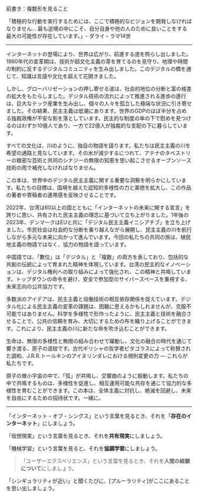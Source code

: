 前書き：複数形を見ること

「積極的な行動を実行するためには、ここで積極的なビジョンを開発しなければなりません... 最も逆境の中にこそ、自分自身や他の人のために良いことをする最大の可能性が存在しています。」- ダライ・ラマ14世

---

インターネットの登場により、世界は広がり、前進する道を照らし出しました。1960年代の変革期は、技術が超文化主義の芽を育てるのを見守り、地理や時間の制約に反するデジタルコミュニティを生み出しました。このデジタルの橋を通じて、知識は言語や文化を超えて花開きました。

しかし、グローバリゼーションの押し寄せる波は、社会的地位の分断と富の格差の拡大をもたらしました。デジタル技術の流れによって推進される進歩の進行は、巨大なテック産業を生み出し、個々の人々を孤立した極端な状況に引き寄せました。その結果、民主主義は低潮にあります。世界のGDPのほぼ半分を占める独裁政権が不安な影を落としています。民主的な制度の傘の下で慰めを見つけるのはわずか10億人であり、一方で22億人が独裁的な支配の下に暮らしています。

すべての文化は、川のように、独自の物語を語ります。私たちは民主主義の川を希望の通路と見なしています。その水が減少するにつれて、アテナのタペストリーの緻密な芸術と共同のシナジーの無限の知恵を思い起こさせるオープンソース技術の雨で補充しなければなりません。

この本は、世界中のデジタル民主主義に関する重要な洞察を明らかにしています。私たちの目標は、国境を越えた認知的多様性の力と美徳を拡大し、この作品の著者や寄稿者の連帯感を反映させることです。

2022年、台湾は60以上の国とともに「インターネットの未来に関する宣言」を誇りに思い、共有された民主主義の理念に基づいて立ち上がりました。1年後の2023年、デンマークはEUと共に「デジタル民主主義イニシアチブ」を立ち上げました。市民社会は社会的な分断を乗り越えながら展開し、民主主義の川を航行しながら多元な未来に向かって進んでいます。今回の私たちの共同の旅は、植民地主義の物語ではなく、協力の物語を語っています。

中国語では、「數位」は「デジタル」と「複数」の両方を表しており、包括的な共創の伝統によって育まれた精神を体現しています。台湾の民主的なイノベーションは、デジタル権利への取り組みによって強化され、この精神と共鳴しています。トップダウンの命令を避け、安全で参加型のサイバースペースを重視する、未来志向の公共協力です。

多数派のアイデアは、民主主義と協働技術の相互依存関係を捉えています。デジタル化による民主主義の変革の課題は、困難に思えるかもしれませんが、克服不可能ではありません。科学を多様性で形作ったように、民主主義と技術を融合させることで、公共の信頼を育み、大切にするための布を織り上げることができます。これにより、民主主義の川に新たな命を吹き込むことができます。

生命は、無限の多様性と無限の組み合わせで躍動し、文化の融合の時代を通じて響き渡る、原子の波紋です。古代ギリシャの哲学者ピタゴラスによって称賛された調和、J.R.R.トールキンのアイヌリンダレにおける規則変更の力 — これらが私たちです。

原子の微小宇宙の中で、「弦」が共鳴し、交響曲のように振動します。私たちの中で共鳴するものは、多様性を促進し、相互運用可能な共存を通じて協力的な多様性を育むことができます。この本は、全体主義に対抗し、絶滅を回避し、未来を自由にするための招待状です。一緒に。

---

「インターネット・オブ・シングス」という言葉を見るとき、それを「**存在のインターネット**」にしましょう。

「仮想現実」という言葉を見るとき、それを**共有現実**にしましょう。

「機械学習」という言葉を見ると、それを**協調学習**にしましょう。

> 「ユーザーエクスペリエンス」という言葉を見るとき、それを**人間の経験について**にしましょう。

「シンギュラリティが近い」と聞くたびに、[プルーラリティ]がここにあることを思い出しましょう。


